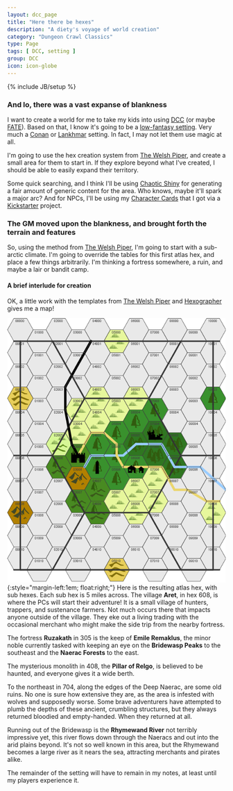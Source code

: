 ```yaml
---
layout: dcc_page
title: "Here there be hexes"
description: "A diety's voyage of world creation"
category: "Dungeon Crawl Classics"
type: Page
tags: [ DCC, setting ]
group: DCC
icon: icon-globe
---
```

{% include JB/setup %}

### And lo, there was a vast expanse of blankness

I want to create a world for me to take my kids into using [DCC][] (or maybe [FATE][]).
Based on that, I know it's going to be a [low-fantasy setting][1]. Very much a [Conan][] or [Lankhmar][] setting. In fact, I may not let them use magic at all.

I'm going to use the hex creation system from [The Welsh Piper][], and create a small area for them to start in. If they explore beyond what I've created, I should be able to easily expand their territory.

Some quick searching, and I think I'll be using [Chaotic Shiny][] for generating a fair amount of generic content for the area. Who knows, maybe it'll spark a major arc? 
And for NPCs, I'll be using my [Character Cards][] that I got via a [Kickstarter][] project.

### The GM moved upon the blankness, and brought forth the terrain and features

So, using the method from [The Welsh Piper][], I'm going to start with a sub-arctic climate. 
I'm going to override the tables for this first atlas hex, and place a few things arbitrarily. I'm thinking a fortress somewhere, a ruin, and maybe a lair or bandit camp.

#### A brief interlude for creation

OK, a little work with the templates from [The Welsh Piper][] and [Hexographer][] gives me a map!

![Hex Map][hmap]{:style="margin-left:1em; float:right;"}
Here is the resulting atlas hex, with sub hexes. Each sub hex is 5 miles across. The village **Aret**, in hex 608, is where the PCs will start their adventure! 
It is a small village of hunters, trappers, and sustenance farmers. Not much occurs there that impacts anyone outside of the village. 
They eke out a living trading with the occasional merchant who might make the side trip from the nearby fortress.

The fortress **Ruzakath** in 305 is the keep of **Emile Remaklus**, the minor noble currently tasked with keeping an eye on the **Bridewasp Peaks** to the southeast and the **Naerac Forests** to the east.

The mysterious monolith in 408, the **Pillar of Relgo**, is believed to be haunted, and everyone gives it a wide berth.

To the northeast in 704, along the edges of the Deep Naerac, are some old ruins. No one is sure how extensive they are, as the area is infested with wolves and supposedly worse. 
Some brave adventurers have attempted to plumb the depths of these ancient, crumbling structures, but they always returned bloodied and empty-handed. When they returned at all.

Running out of the Bridewasp is the **Rhymewand River** not terribly impressive yet, this river flows down through the Naeracs and out into the arid plains beyond. 
It's not so well known in this area, but the Rhymewand becomes a large river as it nears the sea, attracting merchants and pirates alike.

The remainder of the setting will have to remain in my notes, at least until my players experience it.

[hmap]: /assets/img/mymap.png
[DCC]: http://www.goodman-games.com/dccrpg.html
[FATE]: http://www.evilhat.com/home/fate-core/
[Conan]: http://en.wikipedia.org/wiki/Conan_the_Barbarian
[Lankhmar]: http://en.wikipedia.org/wiki/Lankhmar
[1]: http://en.wikipedia.org/wiki/Low_fantasy
[The Welsh Piper]: http://www.welshpiper.com/hex-based-campaign-design-part-1/
[Chaotic Shiny]: http://chaoticshiny.com/
[Character Cards]: http://www.kickstarter.com/projects/703093372/character-cards-instant-npcs-just-add-water
[Kickstarter]: http://www.kickstarter.com/
[Hexographer]: http://www.hexographer.com
